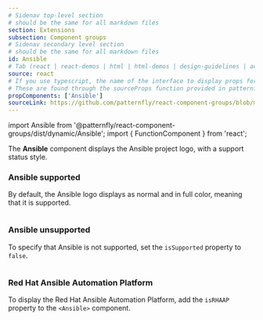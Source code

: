 ```yaml
---
# Sidenav top-level section
# should be the same for all markdown files
section: Extensions
subsection: Component groups
# Sidenav secondary level section
# should be the same for all markdown files
id: Ansible
# Tab (react | react-demos | html | html-demos | design-guidelines | accessibility)
source: react
# If you use typescript, the name of the interface to display props for
# These are found through the sourceProps function provided in patternfly-docs.source.js
propComponents: ['Ansible']
sourceLink: https://github.com/patternfly/react-component-groups/blob/main/packages/module/patternfly-docs/content/extensions/component-groups/examples/Ansible/Ansible.md
---
```


import Ansible from '@patternfly/react-component-groups/dist/dynamic/Ansible';
import { FunctionComponent } from 'react';

The **Ansible** component displays the Ansible project logo, with a support status style.

### Ansible supported

By default, the Ansible logo displays as normal and in full color, meaning that it is supported.

```js file="./AnsibleSupportedExample.tsx"

```

### Ansible unsupported

To specify that Ansible is not supported, set the `isSupported` property to `false`.

```js file="./AnsibleUnsupportedExample.tsx"

```

### Red Hat Ansible Automation Platform

To display the Red Hat Ansible Automation Platform, add the `isRHAAP` property to the `<Ansible>` component.

```js file="./AnsibleTechnologyExample.tsx"

```
